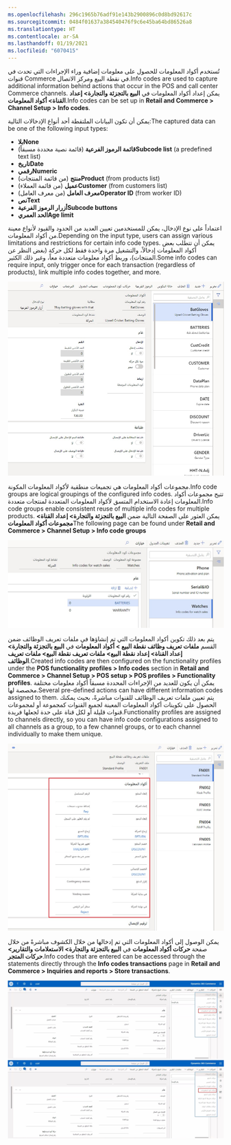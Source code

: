 ```yaml
---
ms.openlocfilehash: 296c1965b76adf91e143b2900896c0d8bd92617c
ms.sourcegitcommit: 0484f01637a384540476f9c6e45ba64bd86526a8
ms.translationtype: HT
ms.contentlocale: ar-SA
ms.lasthandoff: 01/19/2021
ms.locfileid: "6070415"
---
```

<span data-ttu-id="7ce10-101">تُستخدم أكواد المعلومات للحصول على معلومات إضافية وراء الإجراءات التي تحدث في قنوات Commerce في نقطة البيع ومركز الاتصال.</span><span class="sxs-lookup"><span data-stu-id="7ce10-101">Info codes are used to capture additional information behind actions that occur in the POS and call center Commerce channels.</span></span> <span data-ttu-id="7ce10-102">يمكن إعداد أكواد المعلومات في **البيع بالتجزئة والتجارة> إعداد القناة> أكواد المعلومات**.</span><span class="sxs-lookup"><span data-stu-id="7ce10-102">Info codes can be set up in **Retail and Commerce > Channel Setup > Info codes**.</span></span>

<span data-ttu-id="7ce10-103">يمكن أن تكون البيانات الملتقطة أحد أنواع الإدخالات التالية:</span><span class="sxs-lookup"><span data-stu-id="7ce10-103">The captured data can be one of the following input types:</span></span>

-   <span data-ttu-id="7ce10-104">**بلا**</span><span class="sxs-lookup"><span data-stu-id="7ce10-104">**None**</span></span>
-   <span data-ttu-id="7ce10-105">**قائمة الرموز الفرعية** (قائمة نصية محددة مسبقاً)</span><span class="sxs-lookup"><span data-stu-id="7ce10-105">**Subcode list** (a predefined text list)</span></span>
-   <span data-ttu-id="7ce10-106">**تاريخ‬**</span><span class="sxs-lookup"><span data-stu-id="7ce10-106">**Date**</span></span>
-   <span data-ttu-id="7ce10-107">**رقمي**</span><span class="sxs-lookup"><span data-stu-id="7ce10-107">**Numeric**</span></span>
-   <span data-ttu-id="7ce10-108">**منتج** (من قائمة المنتجات)</span><span class="sxs-lookup"><span data-stu-id="7ce10-108">**Product** (from products list)</span></span>
-   <span data-ttu-id="7ce10-109">**عميل** (من قائمة العملاء)</span><span class="sxs-lookup"><span data-stu-id="7ce10-109">**Customer** (from customers list)</span></span>
-   <span data-ttu-id="7ce10-110">**معرف العامل** (من معرف العامل)</span><span class="sxs-lookup"><span data-stu-id="7ce10-110">**Operator ID** (from worker ID)</span></span>
-   <span data-ttu-id="7ce10-111">**نص**</span><span class="sxs-lookup"><span data-stu-id="7ce10-111">**Text**</span></span> 
-   <span data-ttu-id="7ce10-112">**أزرار الرموز الفرعية**</span><span class="sxs-lookup"><span data-stu-id="7ce10-112">**Subcode buttons**</span></span>
-   <span data-ttu-id="7ce10-113">**الحد العمري**</span><span class="sxs-lookup"><span data-stu-id="7ce10-113">**Age limit**</span></span>

<span data-ttu-id="7ce10-114">اعتماداً على نوع الإدخال، يمكن للمستخدمين تعيين العديد من الحدود والقيود لأنواع معينة من أكواد المعلومات.</span><span class="sxs-lookup"><span data-stu-id="7ce10-114">Depending on the input type, users can assign various limitations and restrictions for certain info code types.</span></span> <span data-ttu-id="7ce10-115">يمكن أن تتطلب بعض أكواد المعلومات إدخالاً، والتشغيل مرة واحدة فقط لكل حركة (بغض النظر عن المنتجات)، وربط أكواد معلومات متعددة معاً، وغير ذلك الكثير.</span><span class="sxs-lookup"><span data-stu-id="7ce10-115">Some info codes can require input, only trigger once for each transaction (regardless of products), link multiple info codes together, and more.</span></span> 
 

![لقطة شاشة لصفحة أكواد معلومات Dynamics 365 Commerce.](../media/info-codes-17-ss.jpg) 

<span data-ttu-id="7ce10-117">مجموعات أكواد المعلومات هي تجميعات منطقية لأكواد المعلومات المكونة.</span><span class="sxs-lookup"><span data-stu-id="7ce10-117">Info code groups are logical groupings of the configured info codes.</span></span> <span data-ttu-id="7ce10-118">تتيح مجموعات أكواد المعلومات إعادة الاستخدام المتسق لأكواد المعلومات المتعددة لمنتجات متعددة.</span><span class="sxs-lookup"><span data-stu-id="7ce10-118">Info code groups enable consistent reuse of multiple info codes for multiple products.</span></span> <span data-ttu-id="7ce10-119">يمكن العثور على الصفحة التالية ضمن **البيع بالتجزئة والتجارة> إعداد القناة> مجموعات أكواد المعلومات**</span><span class="sxs-lookup"><span data-stu-id="7ce10-119">The following page can be found under **Retail and Commerce > Channel Setup > Info code groups**</span></span>
 

![لقطة شاشة لصفحة مجموعات أكواد المعلومات في Dynamics 365 Commerce.](../media/code-groups-18-ss.jpg)

<span data-ttu-id="7ce10-121">يتم بعد ذلك تكوين أكواد المعلومات التي تم إنشاؤها في ملفات تعريف الوظائف ضمن القسم **ملفات تعريف وظائف نقطة البيع > أكواد المعلومات** في **البيع بالتجزئة والتجارة> إعداد القناة> إعداد نقطة البيع> ملفات تعريف نقطة البيع> ملفات تعريف الوظائف**.</span><span class="sxs-lookup"><span data-stu-id="7ce10-121">Created info codes are then configured on the functionality profiles under the **POS functionality profiles > Info codes** section in **Retail and Commerce > Channel Setup > POS setup > POS profiles > Functionality profiles**.</span></span> <span data-ttu-id="7ce10-122">يمكن أن يكون للعديد من الإجراءات المحددة مسبقاً أكواد معلومات مختلفة مخصصة لها.</span><span class="sxs-lookup"><span data-stu-id="7ce10-122">Several pre-defined actions can have different information codes assigned to them.</span></span> <span data-ttu-id="7ce10-123">يتم تعيين ملفات تعريف الوظائف للقنوات مباشرةً، بحيث يمكنك الحصول على تكوينات أكواد المعلومات المعينة لجميع القنوات كمجموعة أو لمجموعات قنوات قليلة أو لكل قناة على حدة لجعلها فريدة.</span><span class="sxs-lookup"><span data-stu-id="7ce10-123">Functionality profiles are assigned to channels directly, so you can have info code configurations assigned to all channels as a group, to a few channel groups, or to each channel individually to make them unique.</span></span>  


![لقطة شاشة لصفحة ملفات تعريف وظائف نقطة البيع.](../media/functionality-profiles-19-ssm.jpg)

<span data-ttu-id="7ce10-125">يمكن الوصول إلى أكواد المعلومات التي تم إدخالها من خلال الكشوف مباشرةً من خلال صفحة **حركات أكواد المعلومات** في **البيع بالتجزئة والتجارة> الاستعلامات والتقارير> حركات المتجر**.</span><span class="sxs-lookup"><span data-stu-id="7ce10-125">Info codes that are entered can be accessed through the statements directly through the **Info codes transactions** page in **Retail and Commerce > Inquiries and reports > Store transactions**.</span></span>
 

<span data-ttu-id="7ce10-126">[ ![لقطة شاشة لصفحة حركات المتجر في Dynamics 365 Commerce.](../media/store-transactions-20-ssm.jpg) ](../media/store-transactions-20-ssm.jpg#lightbox)</span><span class="sxs-lookup"><span data-stu-id="7ce10-126">[ ![Screenshot of the Dynamics 365 Commerce store transactions page.](../media/store-transactions-20-ssm.jpg) ](../media/store-transactions-20-ssm.jpg#lightbox)</span></span>
